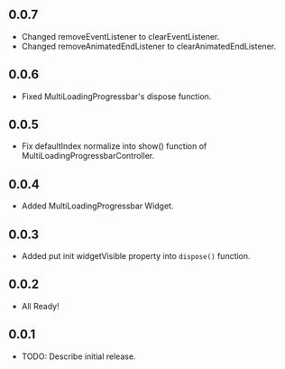 ## 0.0.7
* Changed removeEventListener to clearEventListener.
* Changed removeAnimatedEndListener to clearAnimatedEndListener.

## 0.0.6
* Fixed MultiLoadingProgressbar's dispose function.

## 0.0.5
* Fix defaultIndex normalize into show() function of MultiLoadingProgressbarController.

## 0.0.4
* Added MultiLoadingProgressbar Widget.

## 0.0.3
* Added put init widgetVisible property into `dispose()` function. 

## 0.0.2
* All Ready!

## 0.0.1

* TODO: Describe initial release.
